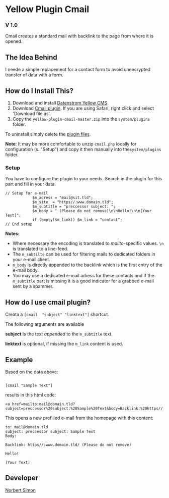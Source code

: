 # Yellow Plugin Cmail 

### V 1.0

Cmail creates a standard mail with backlink to the page from where it is opened.

## The Idea Behind

I neede a simple replacement for a contact form to avoid unencrypted transfer of data with a form.

## How do I Install This?

1. Download and install [Datenstrom Yellow CMS](https://github.com/datenstrom/yellow/).
2. Download [Cmail plugin](https://github.com/BsNoSi/yellow-plugin-cmail/archive/master.zip ).  If you are using Safari, right click and select 'Download file as'.
3. Copy the `yellow-plugin-cmail-master.zip` into the `system/plugins` folder.
 
To uninstall simply delete the [plugin files](update.ini).

**Note**: It may be more comfortable to unzip `cmail.php` locally for configuration (s. "Setup") and copy it then manually into the`system/plugins` folder.

### Setup

You have to configure the plugin to your needs. Search in the plugin for this part and fill in your data.

```
// Setup for e-mail
			$m_adress = "mail@sit.tld";
			$m_site  = "https//:www.domain.tld";
			$m_subtitle = "preccessor subject: ";
			$m_body = " (Please do not remove)\n\nHello!\n\n[Your Text]";
			if (empty($m_link)) $m_link = "contact";
// End setup
```

**Notes:** 

- Where necessary the encoding is translated to *mailto*-specific values. `\n` is translated to a line-feed.
- The `m_subtilte` can be used for filtering mails to dedicated folders in your e-mail client.
- `m_body` is directly appended to the backlink which is the first entry of the e-mail body.
- You may use a dedicated e-mail adress for these contacts and if the `m_subtitle` part is missing it is a good indicator for a grabbed e-mail sent by a spammer.

## How do I use cmail plugin?

Creata a `[cmail  "subject" "linktext"]` shortcut.

The following arguments are available

**subject** Is the text *appended* to the `m_subtitle` text.

**linktext** is optional, if missing the `m_link` content is used.

## Example

Based on the data above:

```

[cmail "Sample Text"]

```

results in this html code: 

```
<a href=mailto:mail@domain.tld?subject=preccessor%20subject:%20Sample%20Text&body=Backlink:%20https//:www.domain.tld/edit/%20(Please%20do%20not%20remove)%0A%0AHello%21%0A%0A[Your%20Text]>contact</a>
```

This opens a new prefilled e-mail from the homepage with this content:

```
to: mail@domain.tld
subject: preccessor subject: Sample Text
Body:

Backlink: https//:www.domain.tld/ (Please do not remove)

Hello!

[Your Text]

```


## Developer

[Norbert Simon](https://nosi.de)
